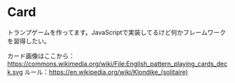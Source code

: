 # Card

トランプゲームを作ってます。JavaScriptで実装してるけど何かフレームワークを習得したい。

カード画像はここから：https://commons.wikimedia.org/wiki/File:English_pattern_playing_cards_deck.svg
ルール：https://en.wikipedia.org/wiki/Klondike_(solitaire)
